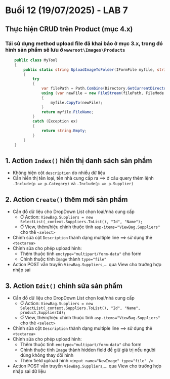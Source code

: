 # Buổi 12 (19/07/2025) - LAB 7

## Thực hiện CRUD trên Product (mục 4.x)

### Tái sử dụng method upload file đã khai báo ở mục 3.x, trong đó hình sản phẩm sẽ lưu ở ```wwwroot\Images\Products```
```cs
	public class MyTool
	{
		public static string UploadImageToFolder(IFormFile myfile, string folder)
		{
			try
			{
				var filePath = Path.Combine(Directory.GetCurrentDirectory(), "wwwroot", "Images", folder, myfile.FileName);
				using (var newFile = new FileStream(filePath, FileMode.Create))
				{
					myfile.CopyTo(newFile);
				}
				return myfile.FileName;
			}
			catch (Exception ex)
			{
				return string.Empty;
			}
		}
	}
```

## 1. Action ```Index()``` hiển thị danh sách sản phẩm
- Không hiện cột ```description``` do nhiều dữ liệu
- Cần hiển thị tên loại, tên nhà cung cấp ra ==> ở câu query thêm lệnh ```.Include(p => p.Category)``` và ```.Include(p => p.Supplier)```

## 2. Action ```Create()``` thêm mới sản phẩm
- Cần đổ dữ liệu cho DropDown List chọn loại/nhà cung cấp
	- Ở Action: ```ViewBag.Suppliers = new SelectList(_context.Suppliers.ToList(), "Id", "Name");```
 	- Ở View, thêm/hiệu chỉnh thuộc tính ```asp-items="ViewBag.Suppliers"``` cho thẻ ```<select>```
- Chỉnh sửa cột ```Description``` thành dạng multiple line ==> sử dụng thẻ ```<textarea>```
- Chỉnh sửa cho phép upload hình:
	- Thêm thuộc tính ```enctype="multipart/form-data"``` cho form
 	- Chỉnh thuộc tính ```Image``` thành ```type="file"```
- Action POST vẫn truyền ```ViewBag.Suppliers```,... qua View cho trường hợp nhập sai

## 3. Action ```Edit()``` chỉnh sửa sản phẩm
- Cần đổ dữ liệu cho DropDown List chọn loại/nhà cung cấp
	- Ở Action: ```ViewBag.Suppliers = new SelectList(_context.Suppliers.ToList(), "Id", "Name", product,SupplierId);```
 	- Ở View, thêm/hiệu chỉnh thuộc tính ```asp-items="ViewBag.Suppliers"``` cho thẻ ```<select>```
- Chỉnh sửa cột ```Description``` thành dạng multiple line ==> sử dụng thẻ ```<textarea>```
- Chỉnh sửa cho phép upload hình:
	- Thêm thuộc tính ```enctype="multipart/form-data"``` cho form
 	- Chỉnh thuộc tính ```Image``` thành hidden field để giữ giá trị nếu người dùng không thay đổi hình
  	- Thêm field upload hình ```<input name="NewImage" type="file" />```
- Action POST vẫn truyền ```ViewBag.Suppliers```,... qua View cho trường hợp nhập sai dữ liệu
